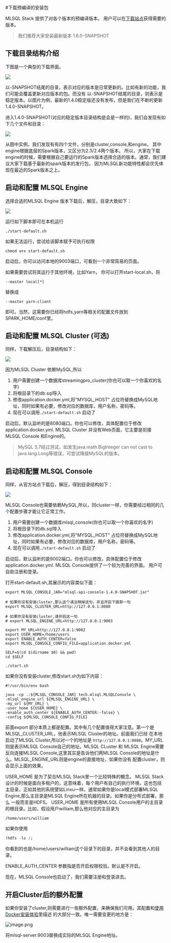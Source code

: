 #下载预编译的安装包

MLSQL Stack 提供了对各个版本的预编译版本。 用户可以在[下载站点](http://download.mlsql.tech)获得需要的版本。

> 我们推荐大家安装最新版本 1.6.0-SNAPSHOT


## 下载目录结构介绍

下图是一个典型的下载界面。

![](http://docs.mlsql.tech/upload_images/WX20190818-110800@2x.png)

以-SNAPSHOT结尾的目录，表示对应的版本是日常更新的。比如有新的功能，我们可能会覆盖更新对应版本的包。而没有
以-SNAPSHOT结尾的目录，则表示是稳定版本。以图片为例，最新的1.4.0稳定版还没有发布，但是我们在不断的更新1.4.0-SNAPSHOT。

进入1.4.0-SNAPSHOT(对应的稳定版本目录结构是会是一样的)，我们会发现有如下几个文件和目录：

![](http://docs.mlsql.tech/upload_images/WX20190818-111503@2x.png)

从图中实例，我们发现有有四个文件，分别是cluster,console,和engine。 其中engine根据底层的Spark版本，又区分为2.3/2.4两个版本。
所以，大家在下载engine的时候，需要根据自己要运行的Spark版本选择合适的版本。通常，我们建议大家下载基于最新的spark版本的发行包，
因为MLSQL新功能特性都会优先体现在最近的Spark版本之上。

## 启动和配置 MLSQL Engine

选择合适的MLSQL Engine 版本下载后，解压，目录大致如下：

![](http://docs.mlsql.tech/upload_images/WX20190818-120157@2x.png)

运行如下脚本即可在本机运行

```
./start-default.sh
```

如果无法运行，尝试给该脚本赋予可执行权限

```
chmod u+x start-default.sh
```

启动后，你可以访问本地的9003端口，可看到一个非常简易的页面。

如果需要尝试将其运行于其他环境，比如Yarn， 你可以打开start-local.sh，将

```
--master local[*]
```
替换成

```
--master yarn-client

```

即可。当然，这需要你已经将hdfs,yarn等相关的配置文件放到SPARK_HOME/conf里。


## 启动和配置 MLSQL Cluster (可选)

同样，下载解压后，目录结构如下：

![](http://docs.mlsql.tech/upload_images/WX20190818-130445@2x.png)


因为MLSQL Cluster 依赖MySQL,所以

1. 用户需要创建一个数据库streamingpro_cluster(你也可以取一个你喜欢的名字)
2. 将根目录下的db.sql导入
3. 修改application.docker.yml,将"MYSQL_HOST" 占位符替换成MySQL地址，同时如果有必要，修改对应的数据库，用户名称，密码等。 
4. 现在可以调用`./start-default.sh` 启动了

启动后，默认监听的是8080端口。你也可以修改，具体配置位于修改application.docker.yml. MLSQL Cluster 并没有Web页面，它主要是衔接
MLSQL Console 和Engine的。

> MySQL 5.7经过测试，如发生java.math.BigInteger can not cast to java.lang.Long等错误，可尝试降级MySQL的版本。

## 启动和配置 MLSQL Console

同样，从官方站点下载后，解压，得到目录结构如下：

![](http://docs.mlsql.tech/upload_images/WX20190818-160123@2x.png)

MLSQL Console也需要依赖MySQL,所以，同cluster一样，你需要经过相同的几个配置步骤才能让它正常工作。

1. 用户需要创建一个数据库mlsql_console(你也可以取一个你喜欢的名字)
2. 将根目录下的db.sql导入
3. 修改application.docker.yml,将"MYSQL_HOST" 占位符替换成MySQL地址，同时如果有必要，修改对应的数据库，用户名称，密码等。 
4. 现在可以调用`./start-default.sh` 启动了

启动后，默认监听的是9002端口。你也可以修改，具体配置位于修改application.docker.yml. MLSQL Console提供了一个较为完善的界面。
用户可自助注册和登录。 

打开start-default.sh,其展示的内容类似下面：

```
export MLSQL_CONSOLE_JAR="mlsql-api-console-1.4.0-SNAPSHOT.jar"

# 如果你没有安装cluster,那么这个请注释掉这句，并且开启下面那一句
export MLSQL_CLUSTER_URL=http://127.0.0.1:8080

# 如果你没有安装cluster,请开启这一句
# export MLSQL_ENGINE_URL=http://127.0.0.1:9003

export MY_URL=http://127.0.0.1:9002
export USER_HOME=/home/users
export ENABLE_AUTH_CENTER=false
export MLSQL_CONSOLE_CONFIG_FILE=application.docker.yml

SELF=$(cd $(dirname $0) && pwd)
cd $SELF

./start.sh
```

如果你没有安装cluster,修改start.sh为如下内容：

```
#!/usr/bin/env bash

java -cp .:${MLSQL_CONSOLE_JAR} tech.mlsql.MLSQLConsole \
-mlsql_engine_url ${MLSQL_ENGINE_URL} \
-my_url ${MY_URL} \
-user_home ${USER_HOME} \
-enable_auth_center ${ENABLE_AUTH_CENTER:-false} \
-config ${MLSQL_CONSOLE_CONFIG_FILE}
```

前面export 部分本质上都是配置。其中有几个配置值得大家注意。第一个是MLSQL_CLUSTER_URL，他表示MLSQL Cluster的地址。前面我们已经
在本地启动了MLSQL Cluster,所以对一个的地址是 `http://127.0.0.1:8080`。MY_URL 则是表示MLSQL Console自己的地址。MLSQL CLuster 和
MLSQL Engine需要反向连接MLSQL Console,这里其实是告诉他们两MLSQL Console的地址是什么。MLSQL_ENGINE_URL则是engine的直接地址，如果你没有
配置cluster，则会显示上面的效果。

USER_HOME 是为了契合MLSQL Stack里一个比较特殊的概念。 MLSQL Stack 设计的时候是面向多租户的，这意味着，每个用户有自己的执行环境，这也包括
主目录，正如其他的系统譬如Linxu一样。通常如果你是local模式部署MLSQL Engine,那么主目录是MLSQL Engine所在机器的目录。如果你是分布式部署，那么
一般而言是HDFS。 USER_HOME 是所有使用MLSQL Console用户的主目录的根目录。比如，假设用户william,那么他对应的主目录为

```
/home/users/william
```

如果你使用

```sql
!hdfs -ls /;
```

你看到的也是/home/users/william这个目录下的目录，并不会看到其他人的目录。

ENABLE_AUTH_CENTER 参数指是否开启权限校验。默认是不开启。

现在，MLSQL Console也启动了，我们需要注册和登录进去。

## 开启Cluster后的额外配置

如果你安装了cluster,则需要进行一些额外配置，来确保我们可用。其配置和[使用Docker安装体验](https://docs.mlsql.tech/zh/installation/docker.html)里描述
的大部分一致。唯一需要变更的地方是：

![image.png](http://docs.mlsql.tech/upload_images/WX20190807-095834.png)

将mlsql-server:9003替换成实际的MLSQL Engine地址。 

 
                 
